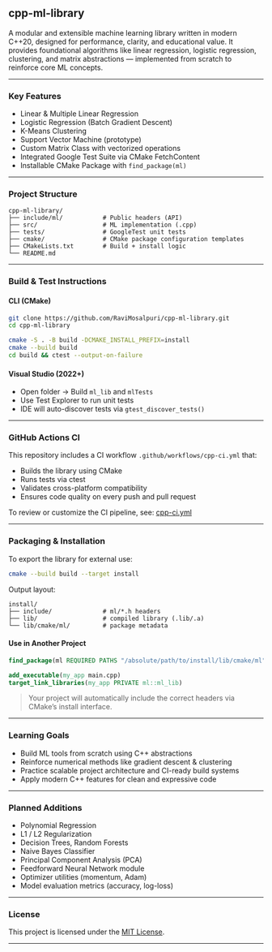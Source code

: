 ## cpp-ml-library

A modular and extensible machine learning library written in modern C++20, designed for performance, clarity, and educational value. It provides foundational algorithms like linear regression, logistic regression, clustering, and matrix abstractions — implemented from scratch to reinforce core ML concepts.

---

### Key Features

- Linear & Multiple Linear Regression
- Logistic Regression (Batch Gradient Descent)
- K-Means Clustering
- Support Vector Machine (prototype)
- Custom Matrix Class with vectorized operations
- Integrated Google Test Suite via CMake FetchContent
- Installable CMake Package with `find_package(ml)`

---

### Project Structure

```
cpp-ml-library/
├── include/ml/           # Public headers (API)
├── src/                  # ML implementation (.cpp)
├── tests/                # GoogleTest unit tests
├── cmake/                # CMake package configuration templates
├── CMakeLists.txt        # Build + install logic
└── README.md
```

---

### Build & Test Instructions

#### CLI (CMake)

```bash
git clone https://github.com/RaviMosalpuri/cpp-ml-library.git
cd cpp-ml-library

cmake -S . -B build -DCMAKE_INSTALL_PREFIX=install
cmake --build build
cd build && ctest --output-on-failure
```

#### Visual Studio (2022+)

- Open folder → Build `ml_lib` and `mlTests`
- Use Test Explorer to run unit tests
- IDE will auto-discover tests via `gtest_discover_tests()`

---

### GitHub Actions CI
This repository includes a CI workflow `.github/workflows/cpp-ci.yml` that:
- Builds the library using CMake
- Runs tests via ctest
- Validates cross-platform compatibility
- Ensures code quality on every push and pull request

To review or customize the CI pipeline, see: [cpp-ci.yml](.github/workflows/cpp-ci.yml)

---

### Packaging & Installation

To export the library for external use:

```bash
cmake --build build --target install
```

Output layout:

```
install/
├── include/              # ml/*.h headers
├── lib/                  # compiled library (.lib/.a)
└── lib/cmake/ml/         # package metadata
```

#### Use in Another Project

```cmake
find_package(ml REQUIRED PATHS "/absolute/path/to/install/lib/cmake/ml")

add_executable(my_app main.cpp)
target_link_libraries(my_app PRIVATE ml::ml_lib)
```

> Your project will automatically include the correct headers via CMake’s install interface.

---

### Learning Goals

- Build ML tools from scratch using C++ abstractions
- Reinforce numerical methods like gradient descent & clustering
- Practice scalable project architecture and CI-ready build systems
- Apply modern C++ features for clean and expressive code

---

### Planned Additions

- Polynomial Regression
- L1 / L2 Regularization
- Decision Trees, Random Forests
- Naive Bayes Classifier
- Principal Component Analysis (PCA)
- Feedforward Neural Network module
- Optimizer utilities (momentum, Adam)
- Model evaluation metrics (accuracy, log-loss)

---

### License

This project is licensed under the [MIT License](LICENSE).

---
